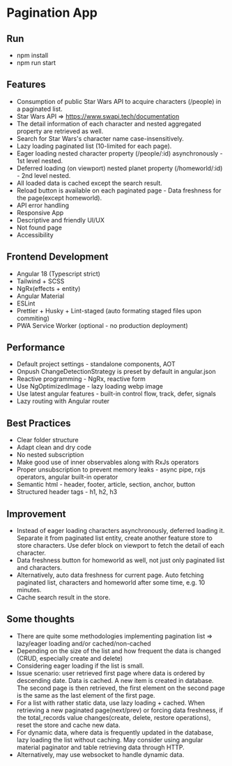# Pagination App

## Run
- npm install
- npm run start

## Features
- Consumption of public Star Wars API to acquire characters (/people) in a paginated list.
- Star Wars API => https://www.swapi.tech/documentation
- The detail information of each character and nested aggregated property are retrieved as well.
- Search for Star Wars's character name case-insensitively. 
- Lazy loading paginated list (10-limited for each page).
- Eager loading nested character property (/people/:id) asynchronously - 1st level nested.
- Deferred loading (on viewport) nested planet property (/homeworld/:id) - 2nd level nested.
- All loaded data is cached except the search result.
- Reload button is available on each paginated page - Data freshness for the page(except homeworld).
- API error handling
- Responsive App
- Descriptive and friendly UI/UX
- Not found page
- Accessibility

## Frontend Development
- Angular 18 (Typescript strict)
- Tailwind + SCSS
- NgRx(effects + entity)
- Angular Material
- ESLint
- Prettier + Husky + Lint-staged (auto formating staged files upon commiting)
- PWA Service Worker (optional - no production deployment)

## Performance
- Default project settings - standalone components, AOT
- Onpush ChangeDetectionStrategy is preset by default in angular.json
- Reactive programming - NgRx, reactive form
- Use NgOptimizedImage - lazy loading webp image
- Use latest angular features - built-in control flow, track, defer, signals
- Lazy routing with Angular router

## Best Practices
- Clear folder structure
- Adapt clean and dry code
- No nested subscription
- Make good use of inner observables along with RxJs operators
- Proper unsubscription to prevent memory leaks - async pipe, rxjs operators, angular built-in operator
- Semantic html - header, footer, article, section, anchor, button
- Structured header tags - h1, h2, h3

## Improvement
- Instead of eager loading characters asynchronously, deferred loading it. Separate it from paginated list entity, create another feature store to store characters. Use defer block on viewport to fetch the detail of each character.
- Data freshness button for homeworld as well, not just only paginated list and characters.
- Alternatively, auto data freshness for current page. Auto fetching paginated list, characters and homeworld after some time, e.g. 10 minutes.
- Cache search result in the store.

## Some thoughts
- There are quite some methodologies implementing pagination list => lazy/eager loading and/or cached/non-cached
- Depending on the size of the list and how frequent the data is changed (CRUD, especially create and delete)
- Considering eager loading if the list is small.
- Issue scenario: user retrieved first page where data is ordered by descending date. Data is cached. A new item is created in database. The second page is then retrieved, the first element on the second page is the same as the last element of the first page.
- For a list with rather static data, use lazy loading + cached. When retrieving a new paginated page(next/prev) or forcing data freshness, if the total_records value changes(create, delete, restore operations), reset the store and cache new data.
- For dynamic data, where data is frequently updated in the database, lazy loading the list without caching. May consider using angular material paginator and table retrieving data through HTTP.
- Alternatively, may use websocket to handle dynamic data.

